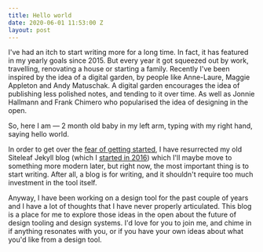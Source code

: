 ```yaml
---
title: Hello world
date: 2020-06-01 11:53:00 Z
layout: post
---
```


I've had an itch to start writing more for a long time. In fact, it has featured in my yearly goals since 2015. But every year it got squeezed out by work, travelling, renovating a house or starting a family. Recently I've been inspired by the idea of a digital garden, by people like Anne-Laure, Maggie Appleton and Andy Matuschak. A digital garden encourages the idea of publishing less polished notes, and tending to it over time. As well as Jonnie Hallmann and Frank Chimero who popularised the idea of designing in the open. 

So, here I am — 2 month old baby in my left arm,  typing with my right hand, saying hello world.

In order to get over the [fear of getting started](https://www.shuomi.me/blog/dont-wait-until-conditions-are-perfect-how-to-beat-fear), I have resurrected my old Siteleaf Jekyll blog (which I [started in 2016](https://github.com/peterjrr/peterjrr.github.io/commit/1456ca7491cd3b28109d0dfde2f9945e916c75db)) which I'll maybe move to something more modern later, but right now, the most important thing is to start writing. After all, a blog is for writing, and it shouldn't require too much investment in the tool itself.

Anyway, I have been working on a design tool for the past couple of years and I have a lot of thoughts that I have never properly articulated. This blog is a place for me to explore those ideas in the open about the future of design tooling and design systems. I'd love for you to join me, and chime in if anything resonates with you, or if you have your own ideas about what you'd like from a design tool.